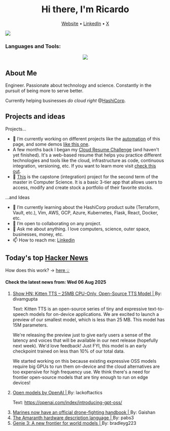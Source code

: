 
<!-- This is an HTML comment in your markdown file -->

<h1 align="center">Hi there, I'm Ricardo</h1>
<p align="center">
  <a href="https://ricardorompar.com" target="_blank">Website</a> •
  <a href="https://www.linkedin.com/in/ricardorompar/" target="_blank">LinkedIn</a> •
  <a href="https://twitter.com/ricardorompar" target="_blank">X</a>
</p>
<img src="https://badges.pufler.dev/visits/{ricardorompar}/{ricardorompar}"/>

<h3 align="left">Languages and Tools:</h3>
<p align="center">
  <a href="https://skillicons.dev" target="_blank">
    <img src="https://skillicons.dev/icons?i=terraform,aws,gcp,azure,git,python,kubernetes,react,js,docker,ubuntu" />
  </a>
</p>

<h2>About Me</h2>
Engineer. Passionate about technology and science. Constantly in the pursuit of being more to serve better.

Currently helping businesses <i>do cloud right</i> @<a href="https://github.com/hashicorp" target="_blank">HashiCorp</a>.

<h2>Projects and ideas</h2>
Projects...
<ul>
  <li>🔭 I’m currently working on different projects like the <a href="https://github.com/ricardorompar/ricardorompar/blob/main/automate.py">automation</a> of this page, and some demos <a href="https://github.com/ricardorompar/boundary-ansible-demo">like this one</a>.
  </li>

  <li >A few months back I began my <a href="https://github.com/ricardorompar/cloudResumeChallenge">Cloud Resume Challenge</a> (and haven't yet finished). It's a web-based resume that helps you practice different technologies and tools like the cloud, infrastructure as code, continuous integration, versioning, etc. If you want to learn more visit <a href="https://cloudresumechallenge.dev/docs/the-challenge/aws/" target="_blank">check this out</a>.
  </li>

  <li>🔭 <a href="https://github.com/ricardorompar/capstoneT2">This</a> is the capstone (integration) project for the second term of the master in Computer Science. It is a basic 3-tier app that allows users to access, modify and create stock a portfolio of their favorite stocks.
  </li>
</ul>
...and Ideas
<ul>
  <li>🌱 I’m currently learning about the HashiCorp product suite (Terraform, Vault, etc.), Vim, AWS, GCP, Azure, Kubernetes, Flask, React, Docker, etc.
  </li>
  <li>👯 I’m open to collaborating on any project.</li>
  <li>💬 Ask me about anything. I love computers, science, outer space, businesses, money, etc.</li>
  <li>📫 How to reach me: <a href="https://www.linkedin.com/in/ricardorompar/" target="_blank">Linkedin</a></li>
</ul>

<h2>Today's top <a href='https://news.ycombinator.com/' target="_blank">Hacker News</a></h2>
How does this work? -> <a href='./AUTOMATIC.md'>here 💡</a>

<h4>Check the latest news from: Wed 06 Aug 2025</h4>
<ol>
<li>
    <a href=https://github.com/KittenML/KittenTTS target="_blank">
        Show HN: Kitten TTS – 25MB CPU-Only, Open-Source TTS Model |
    </a>
    By: divamgupta
</li>

<p>
Text: Kitten TTS is an open-source series of tiny and expressive text-to-speech models for on-device applications. We are excited to launch a preview of our smallest model, which is less than 25 MB. This model has 15M parameters.<p>We&#x27;re releasing the preview just to give early users a sense of the latency and voices that will be available in our next release (hopefully next week). We&#x27;d love feedback! Just FYI, this model is an early checkpoint trained on less than 10% of our total data.<p>We started working on this because existing expressive OSS models require big GPUs to run them on-device and the cloud alternatives are too expensive for high frequency use. We think there&#x27;s a need for frontier open-source models that are tiny enough to run on edge devices! </br>
</p>

<li>
    <a href=https://openai.com/open-models/ target="_blank">
        Open models by OpenAI |
    </a>
    By: lackoftactics
</li>

<p>
Text: <a href="https:&#x2F;&#x2F;openai.com&#x2F;index&#x2F;introducing-gpt-oss&#x2F;" rel="nofollow">https:&#x2F;&#x2F;openai.com&#x2F;index&#x2F;introducing-gpt-oss&#x2F;</a> </br>
</p>

<li>
    <a href=https://www.marinecorpstimes.com/news/your-marine-corps/2025/08/04/the-marines-now-have-an-official-drone-fighting-handbook/ target="_blank">
        Marines now have an official drone-fighting handbook |
    </a>
    By: Gaishan
</li>

<li>
    <a href=https://amaranth-lang.org/docs/amaranth/latest/intro.html#the-amaranth-language target="_blank">
        The Amaranth hardware description language |
    </a>
    By: pabs3
</li>

<li>
    <a href=https://deepmind.google/discover/blog/genie-3-a-new-frontier-for-world-models/ target="_blank">
        Genie 3: A new frontier for world models |
    </a>
    By: bradleyg223
</li>
</ol>